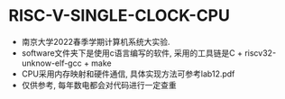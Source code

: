 # RISC-V-SINGLE-CLOCK-CPU

- 南京大学2022春季学期计算机系统大实验. 
- software文件夹下是使用c语言编写的软件, 采用的工具链是C + riscv32-unknow-elf-gcc + make
- CPU采用内存映射和硬件通信, 具体实现方法可参考lab12.pdf
- 仅供参考, 每年数电都会对代码进行一定查重

